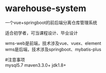 # warehouse-system
一个vue+springboot的前后端分离仓库管理系统

适合初学者，可当课程设计、毕业设计

wms-web是前端，技术涉及vue、vuex、element <br/>
wms是后端，技术涉及springboot、mybatis-plus

#注意事项 <br/>
mysql5.7
maven3.3.0+
jdk1.8+

